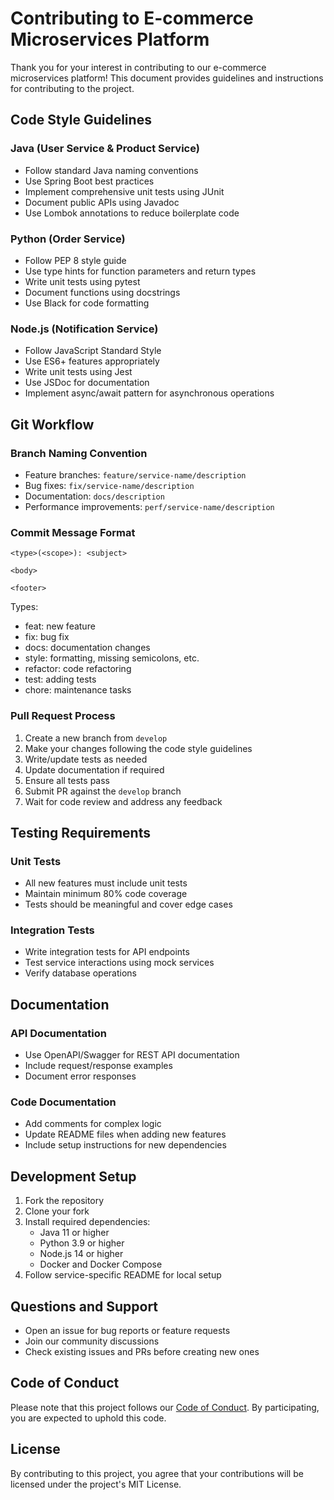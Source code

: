 # Contributing to E-commerce Microservices Platform

Thank you for your interest in contributing to our e-commerce microservices platform! This document provides guidelines and instructions for contributing to the project.

## Code Style Guidelines

### Java (User Service & Product Service)

- Follow standard Java naming conventions
- Use Spring Boot best practices
- Implement comprehensive unit tests using JUnit
- Document public APIs using Javadoc
- Use Lombok annotations to reduce boilerplate code

### Python (Order Service)

- Follow PEP 8 style guide
- Use type hints for function parameters and return types
- Write unit tests using pytest
- Document functions using docstrings
- Use Black for code formatting

### Node.js (Notification Service)

- Follow JavaScript Standard Style
- Use ES6+ features appropriately
- Write unit tests using Jest
- Use JSDoc for documentation
- Implement async/await pattern for asynchronous operations

## Git Workflow

### Branch Naming Convention

- Feature branches: `feature/service-name/description`
- Bug fixes: `fix/service-name/description`
- Documentation: `docs/description`
- Performance improvements: `perf/service-name/description`

### Commit Message Format

```
<type>(<scope>): <subject>

<body>

<footer>
```

Types:

- feat: new feature
- fix: bug fix
- docs: documentation changes
- style: formatting, missing semicolons, etc.
- refactor: code refactoring
- test: adding tests
- chore: maintenance tasks

### Pull Request Process

1. Create a new branch from `develop`
2. Make your changes following the code style guidelines
3. Write/update tests as needed
4. Update documentation if required
5. Ensure all tests pass
6. Submit PR against the `develop` branch
7. Wait for code review and address any feedback

## Testing Requirements

### Unit Tests

- All new features must include unit tests
- Maintain minimum 80% code coverage
- Tests should be meaningful and cover edge cases

### Integration Tests

- Write integration tests for API endpoints
- Test service interactions using mock services
- Verify database operations

## Documentation

### API Documentation

- Use OpenAPI/Swagger for REST API documentation
- Include request/response examples
- Document error responses

### Code Documentation

- Add comments for complex logic
- Update README files when adding new features
- Include setup instructions for new dependencies

## Development Setup

1. Fork the repository
2. Clone your fork
3. Install required dependencies:
   - Java 11 or higher
   - Python 3.9 or higher
   - Node.js 14 or higher
   - Docker and Docker Compose
4. Follow service-specific README for local setup

## Questions and Support

- Open an issue for bug reports or feature requests
- Join our community discussions
- Check existing issues and PRs before creating new ones

## Code of Conduct

Please note that this project follows our [Code of Conduct](CODE_OF_CONDUCT.md). By participating, you are expected to uphold this code.

## License

By contributing to this project, you agree that your contributions will be licensed under the project's MIT License.
